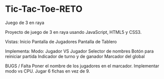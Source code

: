 # Tic-Tac-Toe-RETO
Juego de 3 en raya

Proyecto de juego de 3 en raya usando JavaScript, HTML5 y CSS3. 

Vistas:
Inicio
Pantalla de Jugadores
Pantalla de Tablero

Implementa:
Modo: Jugador VS Jugador
Selector de nombres
Botón para reiniciar partida
Indicador de turno y de ganador
Marcador del global

BUGS / Falta
Poner el nombre de los jugadores en el marcador.
Implementar modo vs CPU.
Jugar 6 fichas en vez de 9.